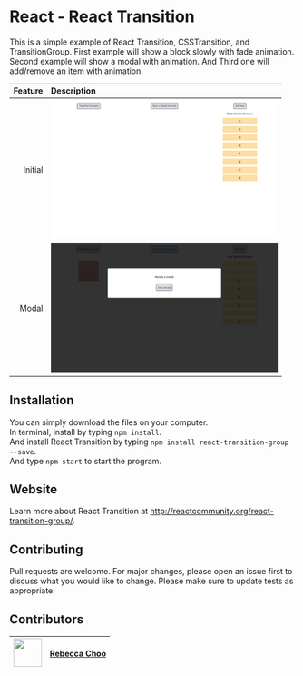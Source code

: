 # React - React Transition 

This is a simple example of React Transition, CSSTransition, and TransitionGroup. First example will show a block slowly with fade animation. Second example will show a modal with animation. And Third one will add/remove an item with animation.<br />

| Feature | Description |
| -----: | :----------- |
|  Initial | <img src="https://github.com/rebeccachoo/react-animation/blob/main/FireShot%20Capture%201172%20-%20React%20App%20-%20localhost.png?raw=true"  width="400">|
|  Modal | <img src="https://github.com/rebeccachoo/react-animation/blob/main/FireShot%20Capture%201181%20-%20React%20App%20-%20localhost.png?raw=true"  width="400">|

## Installation

You can simply download the files on your computer. <br />
In terminal, install by typing `npm install`.  <br />
And install React Transition by typing `npm install react-transition-group --save`.  <br />
And type `npm start` to start the program.

## Website 
Learn more about React Transition at http://reactcommunity.org/react-transition-group/.
 
 
## Contributing

Pull requests are welcome. For major changes, please open an issue first to discuss what you would like to change.
Please make sure to update tests as appropriate. 


##  Contributors

|  <img src="https://avatars.githubusercontent.com/u/254729?s=460&u=58ed23724180265db677357b4133d4ef970d6407&v=4" width="50" height="50" /> |<a href="https://github.com/rebeccachoo" target="_blank">Rebecca Choo</a>| 
| ----------- | ----------- |
